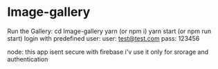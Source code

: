 # Image-gallery

Run the Gallery:
cd Image-gallery
yarn (or npm i)
yarn start (or npm run start)
login with predefined user:
user: test@test.com
pass: 123456

node: this app isent secure with firebase i'v use it only for srorage and authentication